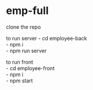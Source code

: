 # emp-full

clone the repo

to run server
    - cd employee-back\
    - npm i\
    - npm run server

to run front\
    - cd employee-front\
    - npm i\
    - npm start
